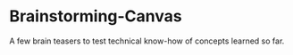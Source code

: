 # Brainstorming-Canvas
 A few brain teasers to test technical know-how of concepts learned so far.
 
